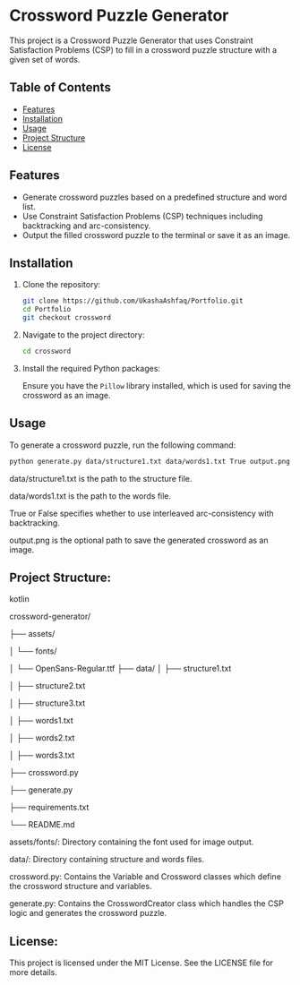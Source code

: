 # Crossword Puzzle Generator

This project is a Crossword Puzzle Generator that uses Constraint Satisfaction Problems (CSP) to fill in a crossword puzzle structure with a given set of words.

## Table of Contents

- [Features](#features)
- [Installation](#installation)
- [Usage](#usage)
- [Project Structure](#project-structure)
- [License](#license)

## Features

- Generate crossword puzzles based on a predefined structure and word list.
- Use Constraint Satisfaction Problems (CSP) techniques including backtracking and arc-consistency.
- Output the filled crossword puzzle to the terminal or save it as an image.

## Installation

1. Clone the repository:

    ```bash
    git clone https://github.com/UkashaAshfaq/Portfolio.git
    cd Portfolio
    git checkout crossword
    ```

2. Navigate to the project directory:

    ```bash
    cd crossword
    ```

3. Install the required Python packages:

    Ensure you have the `Pillow` library installed, which is used for saving the crossword as an image.

## Usage

To generate a crossword puzzle, run the following command:

```bash
python generate.py data/structure1.txt data/words1.txt True output.png
```
data/structure1.txt is the path to the structure file.

data/words1.txt is the path to the words file.

True or False specifies whether to use interleaved arc-consistency with backtracking.

output.png is the optional path to save the generated crossword as an image.

## Project Structure:

kotlin

crossword-generator/

├── assets/

│   └── fonts/

│       └── OpenSans-Regular.ttf
├── data/
│   ├── structure1.txt

│   ├── structure2.txt

│   ├── structure3.txt

│   ├── words1.txt

│   ├── words2.txt

│   ├── words3.txt

├── crossword.py

├── generate.py

├── requirements.txt

└── README.md

assets/fonts/: Directory containing the font used for image output.

data/: Directory containing structure and words files.

crossword.py: Contains the Variable and Crossword classes which define the crossword structure and variables.

generate.py: Contains the CrosswordCreator class which handles the CSP logic and generates the crossword puzzle.

## License:

This project is licensed under the MIT License. See the LICENSE file for more details.
